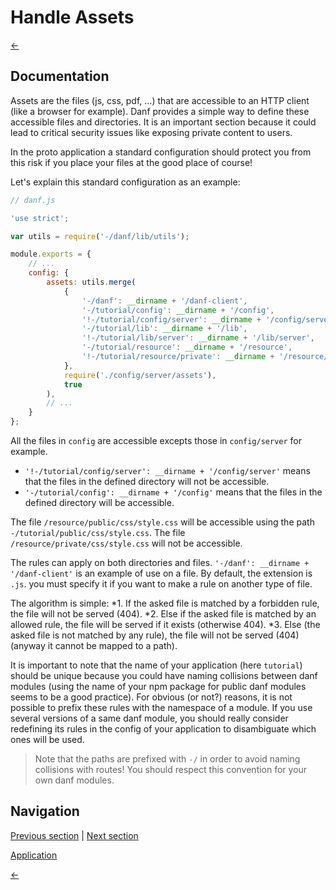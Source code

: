 Handle Assets
=============

[←](index.md)

Documentation
-------------

Assets are the files (js, css, pdf, ...) that are accessible to an HTTP client (like a browser for example).
Danf provides a simple way to define these accessible files and directories. It is an important section because it could lead to critical security issues like exposing private content to users.

In the proto application a standard configuration should protect you from this risk if you place your files at the good place of course!

Let's explain this standard configuration as an example:

```javascript
// danf.js

'use strict';

var utils = require('-/danf/lib/utils');

module.exports = {
    // ...
    config: {
        assets: utils.merge(
            {
                '-/danf': __dirname + '/danf-client',
                '-/tutorial/config': __dirname + '/config',
                '!-/tutorial/config/server': __dirname + '/config/server',
                '-/tutorial/lib': __dirname + '/lib',
                '!-/tutorial/lib/server': __dirname + '/lib/server',
                '-/tutorial/resource': __dirname + '/resource',
                '!-/tutorial/resource/private': __dirname + '/resource/private'
            },
            require('./config/server/assets'),
            true
        ),
        // ...
    }
};
```

All the files in `config` are accessible excepts those in `config/server` for example.
* `'!-/tutorial/config/server': __dirname + '/config/server'` means that the files in the defined directory will not be accessible.
* `'-/tutorial/config': __dirname + '/config'` means that the files in the defined directory will be accessible.

The file `/resource/public/css/style.css` will be accessible using the path `-/tutorial/public/css/style.css`.
The file `/resource/private/css/style.css` will not be accessible.

The rules can apply on both directories and files.
`'-/danf': __dirname + '/danf-client'` is an example of use on a file. By default, the extension is `.js`. you must specify it if you want to make a rule on another type of file.

The algorithm is simple:
*1. If the asked file is matched by a forbidden rule, the file will not be served (404).
*2. Else if the asked file is matched by an allowed rule, the file will be served if it exists (otherwise 404).
*3. Else (the asked file is not matched by any rule), the file will not be served (404) (anyway it cannot be mapped to a path).

It is important to note that the name of your application (here `tutorial`) should be unique because you could have naming collisions between danf modules (using the name of your npm package for public danf modules seems to be a good practice). For obvious (or not?) reasons, it is not possible to prefix these rules with the namespace of a module. If you use several versions of a same danf module, you should really consider redefining its rules in the config of your application to disambiguate which ones will be used.

> Note that the paths are prefixed with `-/` in order to avoid naming collisions with routes! You should respect this convention for your own danf modules.

Navigation
----------

[Previous section](events.md) |
 [Next section](ajax-app.md)

[Application](../test/assets.md)

[←](index.md)